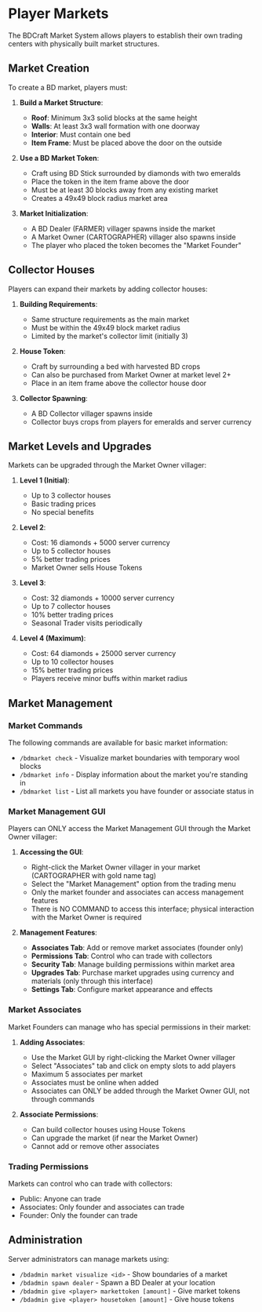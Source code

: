 # Player Markets

The BDCraft Market System allows players to establish their own trading centers with physically built market structures.

## Market Creation

To create a BD market, players must:

1. **Build a Market Structure**:
   - **Roof**: Minimum 3x3 solid blocks at the same height
   - **Walls**: At least 3x3 wall formation with one doorway
   - **Interior**: Must contain one bed
   - **Item Frame**: Must be placed above the door on the outside

2. **Use a BD Market Token**:
   - Craft using BD Stick surrounded by diamonds with two emeralds
   - Place the token in the item frame above the door
   - Must be at least 30 blocks away from any existing market
   - Creates a 49x49 block radius market area

3. **Market Initialization**:
   - A BD Dealer (FARMER) villager spawns inside the market
   - A Market Owner (CARTOGRAPHER) villager also spawns inside
   - The player who placed the token becomes the "Market Founder"

## Collector Houses

Players can expand their markets by adding collector houses:

1. **Building Requirements**:
   - Same structure requirements as the main market
   - Must be within the 49x49 block market radius
   - Limited by the market's collector limit (initially 3)

2. **House Token**:
   - Craft by surrounding a bed with harvested BD crops
   - Can also be purchased from Market Owner at market level 2+
   - Place in an item frame above the collector house door

3. **Collector Spawning**:
   - A BD Collector villager spawns inside
   - Collector buys crops from players for emeralds and server currency

## Market Levels and Upgrades

Markets can be upgraded through the Market Owner villager:

1. **Level 1 (Initial)**:
   - Up to 3 collector houses
   - Basic trading prices
   - No special benefits

2. **Level 2**:
   - Cost: 16 diamonds + 5000 server currency
   - Up to 5 collector houses
   - 5% better trading prices
   - Market Owner sells House Tokens

3. **Level 3**:
   - Cost: 32 diamonds + 10000 server currency
   - Up to 7 collector houses
   - 10% better trading prices
   - Seasonal Trader visits periodically

4. **Level 4 (Maximum)**:
   - Cost: 64 diamonds + 25000 server currency
   - Up to 10 collector houses
   - 15% better trading prices
   - Players receive minor buffs within market radius

## Market Management

### Market Commands

The following commands are available for basic market information:

- `/bdmarket check` - Visualize market boundaries with temporary wool blocks
- `/bdmarket info` - Display information about the market you're standing in
- `/bdmarket list` - List all markets you have founder or associate status in

### Market Management GUI

Players can ONLY access the Market Management GUI through the Market Owner villager:

1. **Accessing the GUI**:
   - Right-click the Market Owner villager in your market (CARTOGRAPHER with gold name tag)
   - Select the "Market Management" option from the trading menu
   - Only the market founder and associates can access management features
   - There is NO COMMAND to access this interface; physical interaction with the Market Owner is required

2. **Management Features**:
   - **Associates Tab**: Add or remove market associates (founder only)
   - **Permissions Tab**: Control who can trade with collectors
   - **Security Tab**: Manage building permissions within market area
   - **Upgrades Tab**: Purchase market upgrades using currency and materials (only through this interface)
   - **Settings Tab**: Configure market appearance and effects

### Market Associates

Market Founders can manage who has special permissions in their market:

1. **Adding Associates**:
   - Use the Market GUI by right-clicking the Market Owner villager
   - Select "Associates" tab and click on empty slots to add players
   - Maximum 5 associates per market
   - Associates must be online when added
   - Associates can ONLY be added through the Market Owner GUI, not through commands

2. **Associate Permissions**:
   - Can build collector houses using House Tokens
   - Can upgrade the market (if near the Market Owner)
   - Cannot add or remove other associates

### Trading Permissions

Markets can control who can trade with collectors:
- Public: Anyone can trade
- Associates: Only founder and associates can trade
- Founder: Only the founder can trade

## Administration

Server administrators can manage markets using:
- `/bdadmin market visualize <id>` - Show boundaries of a market
- `/bdadmin spawn dealer` - Spawn a BD Dealer at your location
- `/bdadmin give <player> markettoken [amount]` - Give market tokens
- `/bdadmin give <player> housetoken [amount]` - Give house tokens